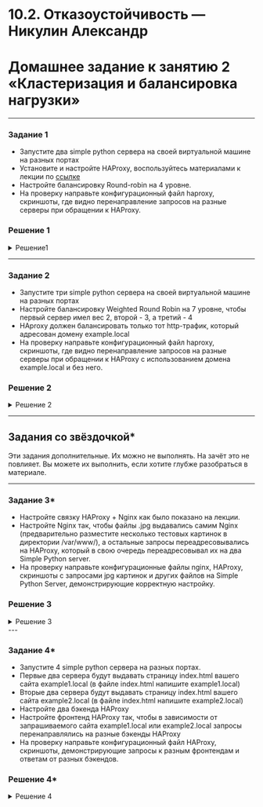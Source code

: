 # 10.2. Отказоустойчивость — Никулин Александр
# Домашнее задание к занятию 2 «Кластеризация и балансировка нагрузки»

----
### Задание 1
- Запустите два simple python сервера на своей виртуальной машине на разных портах
- Установите и настройте HAProxy, воспользуйтесь материалами к лекции по [ссылке](2/)
- Настройте балансировку Round-robin на 4 уровне.
- На проверку направьте конфигурационный файл haproxy, скриншоты, где видно перенаправление запросов на разные серверы при обращении к HAProxy.

### Решение 1
<details>
  <summary>Решение1</summary>
  
  - Конфиг haproxy.cfg
  ```
  global
  	log /dev/log	local0
  	log /dev/log	local1 notice
  	chroot /var/lib/haproxy
  	stats socket /run/haproxy/admin.sock mode 660 level admin expose-fd listeners
  	stats timeout 30s
  	user haproxy
  	group haproxy
  	daemon
  
  	# Default SSL material locations
  	ca-base /etc/ssl/certs
  	crt-base /etc/ssl/private
  	# See: https://ssl-config.mozilla.org/#server=haproxy&server-version=2.0.3&config=intermediate
          ssl-default-bind-ciphers ECDHE-ECDSA-AES128-GCM-SHA256:ECDHE-RSA-AES128-GCM-SHA256:ECDHE-ECDSA-AES256-GCM-SHA384:ECDHE-RSA-AES256-GCM-SHA384:ECDHE-ECDSA-CHACHA20-POLY1305:ECDHE-RSA-CHACHA20-POLY1305:DHE-RSA-AES128-GCM-SHA256:DHE-RSA-AES256-GCM-SHA384
          ssl-default-bind-ciphersuites TLS_AES_128_GCM_SHA256:TLS_AES_256_GCM_SHA384:TLS_CHACHA20_POLY1305_SHA256
          ssl-default-bind-options ssl-min-ver TLSv1.2 no-tls-tickets
  
  defaults
  	log	global
  	mode	http
  	option	httplog
  	option	dontlognull
    timeout connect 5000
    timeout client  50000
    timeout server  50000
  	errorfile 400 /etc/haproxy/errors/400.http
  	errorfile 403 /etc/haproxy/errors/403.http
  	errorfile 408 /etc/haproxy/errors/408.http
  	errorfile 500 /etc/haproxy/errors/500.http
  	errorfile 502 /etc/haproxy/errors/502.http
  	errorfile 503 /etc/haproxy/errors/503.http
  	errorfile 504 /etc/haproxy/errors/504.http
  
  listen stats  # веб-страница со статистикой
    bind                    :888
    mode                    http
    stats                   enable
    stats uri               /stats
    stats refresh           5s
    stats realm             Haproxy\ Statistics
  
  listen web_tcp
  	bind :8088
  
  	server s1 127.0.0.1:8888 check inter 3s
  	server s2 127.0.0.1:9999 check inter 3s
  ```
  - Результаты:
  - ![image](https://github.com/ADNikulin/netology/assets/44374132/564d6972-25da-4c86-af06-387ede07c8cf)

</details>

----
### Задание 2
- Запустите три simple python сервера на своей виртуальной машине на разных портах
- Настройте балансировку Weighted Round Robin на 7 уровне, чтобы первый сервер имел вес 2, второй - 3, а третий - 4
- HAproxy должен балансировать только тот http-трафик, который адресован домену example.local
- На проверку направьте конфигурационный файл haproxy, скриншоты, где видно перенаправление запросов на разные серверы при обращении к HAProxy c использованием домена example.local и без него.

### Решение 2

<details>
  <summary>Решение 2</summary>

  - haproxy.cfg
    ```
    global
    	log /dev/log	local0
    	log /dev/log	local1 notice
    	chroot /var/lib/haproxy
    	stats socket /run/haproxy/admin.sock mode 660 level admin expose-fd listeners
    	stats timeout 30s
    	user haproxy
    	group haproxy
    	daemon
    
    	# Default SSL material locations
    	ca-base /etc/ssl/certs
    	crt-base /etc/ssl/private
    
    	# See: https://ssl-config.mozilla.org/#server=haproxy&server-version=2.0.3&config=intermediate
            ssl-default-bind-ciphers ECDHE-ECDSA-AES128-GCM-SHA256:ECDHE-RSA-AES128-GCM-SHA256:ECDHE-ECDSA-AES256-GCM-SHA384:ECDHE-RSA-AES256-GCM-SHA384:ECDHE-ECDSA-CHACHA20-POLY1305:ECDHE-RSA-CHACHA20-POLY1305:DHE-RSA-AES128-GCM-SHA256:DHE-RSA-AES256-GCM-SHA384
            ssl-default-bind-ciphersuites TLS_AES_128_GCM_SHA256:TLS_AES_256_GCM_SHA384:TLS_CHACHA20_POLY1305_SHA256
            ssl-default-bind-options ssl-min-ver TLSv1.2 no-tls-tickets
  
    defaults
    	log	global
    	mode	http
    	option	httplog
    	option	dontlognull
      timeout connect 5000
      timeout client  50000
      timeout server  50000
    	errorfile 400 /etc/haproxy/errors/400.http
    	errorfile 403 /etc/haproxy/errors/403.http
    	errorfile 408 /etc/haproxy/errors/408.http
    	errorfile 500 /etc/haproxy/errors/500.http
    	errorfile 502 /etc/haproxy/errors/502.http
    	errorfile 503 /etc/haproxy/errors/503.http
    	errorfile 504 /etc/haproxy/errors/504.http
  
    frontend example  # секция фронтенд
      mode http
      bind :8080
  	  acl ACL_example hdr(host) -i example.local
  	  use_backend web_servers if ACL_example
  
    backend web_servers    # секция бэкенд
      mode http
      balance roundrobin
      server s1 127.0.0.1:8888 weight 2
      server s2 127.0.0.1:9999 weight 3
  	  server s3 127.0.0.1:7777 weight 4
    ```
  - ![image](https://github.com/ADNikulin/netology/assets/44374132/5aa6ec91-67a5-47a9-8054-95177063bf80)

</details>

----

## Задания со звёздочкой*
Эти задания дополнительные. Их можно не выполнять. На зачёт это не повлияет. Вы можете их выполнить, если хотите глубже разобраться в материале.

---

### Задание 3*
- Настройте связку HAProxy + Nginx как было показано на лекции.
- Настройте Nginx так, чтобы файлы .jpg выдавались самим Nginx (предварительно разместите несколько тестовых картинок в директории /var/www/), а остальные запросы переадресовывались на HAProxy, который в свою очередь переадресовывал их на два Simple Python server.
- На проверку направьте конфигурационные файлы nginx, HAProxy, скриншоты с запросами jpg картинок и других файлов на Simple Python Server, демонстрирующие корректную настройку.

### Решение 3
<details>
  <summary>Решение  3</summary>

  - `/etc/nginx/sites-enabled/example-http.conf`
    ```
    server {
       listen	8080;   
       access_log	/var/log/nginx/example-http.com-acess.log;
       error_log	/var/log/nginx/example-http.com-error.log;
    
       location ~* \.(jpg|jpeg)$ {
    		root /var/www/html/img;
       }
    
       location / {
    		proxy_pass	http://127.0.0.1:8325;
       }
    }
    ```
  - `/etc/haproxy/haproxy.cfg`
    ```
    listen web_tcp
    	bind :8325
    	balance roundrobin
    	server s1 127.0.0.1:8888 check inter 3s
    	server s2 127.0.0.1:9999 check inter 3s
    ```
  - ![image](https://github.com/ADNikulin/netology/assets/44374132/6417e963-9b75-43a2-9816-78f4d32b05e2)
  - ![image](https://github.com/ADNikulin/netology/assets/44374132/08f3a093-2bd0-444f-981a-ff8ad6d85174)

</details>
---

### Задание 4*
- Запустите 4 simple python сервера на разных портах.
- Первые два сервера будут выдавать страницу index.html вашего сайта example1.local (в файле index.html напишите example1.local)
- Вторые два сервера будут выдавать страницу index.html вашего сайта example2.local (в файле index.html напишите example2.local)
- Настройте два бэкенда HAProxy
- Настройте фронтенд HAProxy так, чтобы в зависимости от запрашиваемого сайта example1.local или example2.local запросы перенаправлялись на разные бэкенды HAProxy
- На проверку направьте конфигурационный файл HAProxy, скриншоты, демонстрирующие запросы к разным фронтендам и ответам от разных бэкендов.
  
### Решение 4*
<details>
  <summary>Решение 4</summary>

  - `/etc/haproxy/haproxy.cfg`
    ```
    frontend example  # секция фронтенд
        mode http
        bind :8080

        # for example1.local
		    acl ACL_example1.com hdr(host) -i example1.local
		    use_backend web_servers if ACL_example1.com

        # for example1.local
        acl ACL_example2.com hdr(host) -i example2.local
        use_backend web_servers2 if ACL_example2.com

    backend web_servers    # секция бэкенд
        mode http
        balance roundrobin
        option httpchk
        http-check send meth GET uri /index.html
        server s1 127.0.0.1:6666 check
        server s2 127.0.0.1:7777 check
    
    backend web_servers2    # секция бэкенд2
        mode http
        balance roundrobin
        option httpchk
        http-check send meth GET uri /index.html
        server s1 127.0.0.1:8888 check
        server s2 127.0.0.1:9999 check
    ```
  - ![image](https://github.com/ADNikulin/netology/assets/44374132/9295c002-8e79-4db2-a7fe-7e789dfad689)

</details>
